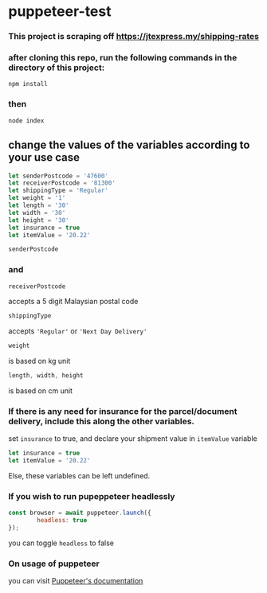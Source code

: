 # puppeteer-test
### This project is scraping off https://jtexpress.my/shipping-rates

### after cloning this repo, run the following commands in the directory of this project:
```shell
npm install
```
### then
```shell
node index
```

## change the values of the variables according to your use case
```javascript
let senderPostcode = '47600'
let receiverPostcode = '81300'
let shippingType = 'Regular'
let weight = '1'
let length = '30'
let width = '30'
let height = '30'
let insurance = true
let itemValue = '20.22'
```

```javascript
senderPostcode
```
### and
```javascript
receiverPostcode
```
accepts a 5 digit Malaysian postal code


```javascript
shippingType
```
accepts ```'Regular'``` or ```'Next Day Delivery'```


```javascript
weight
```
is based on kg unit


```javascript
length, width, height
```
is based on cm unit


### If there is any need for insurance for the parcel/document delivery, include this along the other variables.
set ```insurance``` to true, and declare your shipment value in ```itemValue``` variable
```javascript
let insurance = true
let itemValue = '20.22'
```
Else, these variables can be left undefined.

### If you wish to run pupeppeteer headlessly
```javascript
const browser = await puppeteer.launch({
        headless: true
});
```
you can toggle ```headless``` to false

### On usage of puppeteer
you can visit [Puppeteer's documentation](https://pptr.dev)
